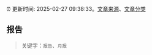 :alarm_clock: 更新时间: 2025-02-27 09:38:33。[文章来源](/README.md)、[文章分类](/TAGS.md)

## 报告


> 关键字：`报告`、`月报`



